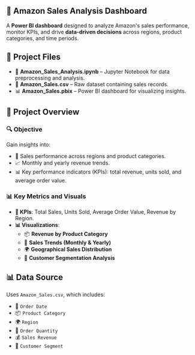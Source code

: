 ## 🚀 **Amazon Sales Analysis Dashboard**  

A **Power BI dashboard** designed to analyze Amazon's sales performance, monitor KPIs, and drive **data-driven decisions** across regions, product categories, and time periods.

## 📂 **Project Files**
- 📒 **Amazon_Sales_Analysis.ipynb** – Jupyter Notebook for data preprocessing and analysis.
- 📄 **Amazon_Sales.csv** – Raw dataset containing sales records.
- 📊 **Amazon_Sales.pbix** – Power BI dashboard for visualizing insights.

## 🎯 **Project Overview**
### **🔍 Objective**
Gain insights into:
- 📌 Sales performance across regions and product categories.
- 📈 Monthly and yearly revenue trends.
- 📊 Key performance indicators (KPIs): total revenue, units sold, and average order value.

### **📊 Key Metrics and Visuals**
- **📌 KPIs**: Total Sales, Units Sold, Average Order Value, Revenue by Region.
- **📊 Visualizations**:
  - 📦 **Revenue by Product Category**
  - 📅 **Sales Trends (Monthly & Yearly)**
  - 🌍 **Geographical Sales Distribution**
  - 👥 **Customer Segmentation Analysis**

## 📊 **Data Source**
Uses `Amazon_Sales.csv`, which includes:
- 📅 `Order Date`
- 📦 `Product Category`
- 🌍 `Region`
- 🔢 `Order Quantity`
- 💰 `Sales Revenue`
- 👥 `Customer Segment`
